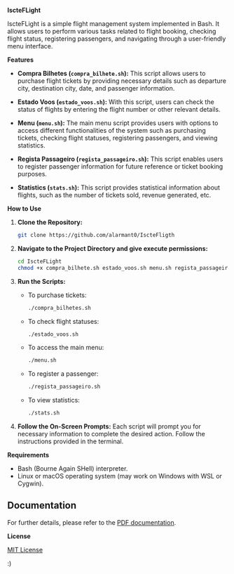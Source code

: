 **IscteFLight**

IscteFLight is a simple flight management system implemented in Bash. It allows users to perform various tasks related to flight booking, checking flight status, registering passengers, and navigating through a user-friendly menu interface.

**Features**

- **Compra Bilhetes (`compra_bilhete.sh`):** This script allows users to purchase flight tickets by providing necessary details such as departure city, destination city, date, and passenger information.

- **Estado Voos (`estado_voos.sh`):** With this script, users can check the status of flights by entering the flight number or other relevant details.

- **Menu (`menu.sh`):** The main menu script provides users with options to access different functionalities of the system such as purchasing tickets, checking flight statuses, registering passengers, and viewing statistics.

- **Regista Passageiro (`regista_passageiro.sh`):** This script enables users to register passenger information for future reference or ticket booking purposes.

- **Statistics (`stats.sh`):** This script provides statistical information about flights, such as the number of tickets sold, revenue generated, etc.

**How to Use**

1. **Clone the Repository:**
   ```bash
   git clone https://github.com/alarmant0/IscteFligth
   ```

2. **Navigate to the Project Directory and give execute permissions:**
   ```bash
   cd IscteFLight
   chmod +x compra_bilhete.sh estado_voos.sh menu.sh regista_passageiro.sh stats.sh
   ```

3. **Run the Scripts:**
   - To purchase tickets:
     ```bash
     ./compra_bilhetes.sh
     ```
   - To check flight statuses:
     ```bash
     ./estado_voos.sh
     ```
   - To access the main menu:
     ```bash
     ./menu.sh
     ```
   - To register a passenger:
     ```bash
     ./regista_passageiro.sh
     ```
   - To view statistics:
     ```bash
     ./stats.sh
     ```

4. **Follow the On-Screen Prompts:**
   Each script will prompt you for necessary information to complete the desired action. Follow the instructions provided in the terminal.

**Requirements**

- Bash (Bourne Again SHell) interpreter.
- Linux or macOS operating system (may work on Windows with WSL or Cygwin).

## Documentation

For further details, please refer to the [PDF documentation](https://github.com/alarmant0/IscteFligth-1/blob/main/so-2023-practical-assignment-part-1-v2.pdf).

**License**

[MIT License](LICENSE)

:)
